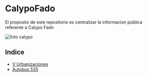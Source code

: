 # CalypoFado
El proposito de este repositorio es centralizar la informacion pública referente a Calypo Fado

![foto calypo](http://www.verpueblos.com/fotos_originales/0/5/3/00039053.jpg)

## Indice
* [V Urbanizaciones](v_urbanizaciones)
* [Autobus 535](autobus_535)
